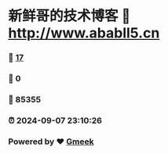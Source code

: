 # 新鲜哥的技术博客 :link: http://www.ababll5.cn 
### :page_facing_up: [17](http://www.ababll5.cn/tag.html) 
### :speech_balloon: 0 
### :hibiscus: 85355 
### :alarm_clock: 2024-09-07 23:10:26 
### Powered by :heart: [Gmeek](https://github.com/Meekdai/Gmeek)
